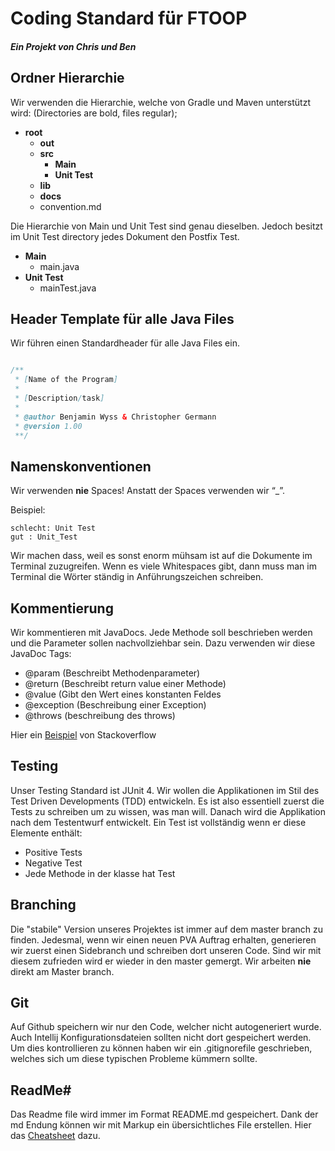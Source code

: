 
# Coding Standard für FTOOP
##### Ein Projekt von Chris und Ben

## Ordner Hierarchie
Wir verwenden die Hierarchie, welche von Gradle und Maven unterstützt wird:
(Directories are bold, files regular);

- <b>root</b>
    - <b>out</b>
    - <b>src</b>
        -  <b>Main</b>
        -  <b>Unit Test</b>
    -  <b>lib</b>
    -  <b>docs</b>
    -  convention.md

Die Hierarchie von Main und Unit Test sind genau dieselben. Jedoch besitzt im Unit Test directory jedes Dokument den Postfix Test.

- <b>Main</b>
    - main.java
- <b>Unit Test</b>
    - mainTest.java
    

## Header Template für alle Java Files
Wir führen einen Standardheader für alle Java Files ein.

```java 

/**
 * [Name of the Program]
 *
 * [Description/task]
 * 
 * @author Benjamin Wyss & Christopher Germann
 * @version 1.00
 **/

````

## Namenskonventionen
Wir verwenden <b>nie</b> Spaces! Anstatt der Spaces verwenden wir “_”. 

Beispiel:

	schlecht: Unit Test
	gut	: Unit_Test

Wir machen dass, weil es sonst enorm mühsam ist auf die Dokumente im Terminal zuzugreifen. Wenn es viele Whitespaces gibt, dann muss man im Terminal die Wörter ständig in Anführungszeichen schreiben.

## Kommentierung
Wir kommentieren mit JavaDocs. Jede Methode soll beschrieben werden und die Parameter sollen nachvollziehbar sein. Dazu verwenden wir diese JavaDoc Tags:
- @param	(Beschreibt Methodenparameter)
- @return	(Beschreibt return value einer Methode)
- @value	(Gibt den Wert eines konstanten Feldes 
- @exception	(Beschreibung einer Exception)
- @throws	(beschreibung des throws)

Hier ein [Beispiel](https://stackoverflow.com/questions/18054767/how-to-format-a-heading-in-a-javadoc-comment) von Stackoverflow


## Testing
Unser Testing Standard ist JUnit 4. Wir wollen die Applikationen im Stil des Test Driven Developments (TDD) entwickeln. Es ist also essentiell zuerst die Tests zu schreiben um zu wissen, was man will. Danach wird die Applikation nach dem Testentwurf entwickelt.
Ein Test ist vollständig wenn er diese Elemente enthält:
- Positive Tests
- Negative Test
- Jede Methode in der klasse hat Test



## Branching
Die "stabile" Version unseres Projektes ist immer auf dem master branch zu finden. Jedesmal, wenn wir einen neuen PVA Auftrag erhalten, 
generieren wir zuerst einen Sidebranch und schreiben dort unseren Code. Sind wir mit diesem zufrieden wird er wieder in den
master gemergt. Wir arbeiten <b>nie</b> direkt am Master branch.


## Git
Auf Github speichern wir nur den Code, welcher nicht autogeneriert wurde. Auch Intellij Konfigurationsdateien sollten nicht dort 
gespeichert werden. Um dies kontrollieren zu können haben wir ein .gitignorefile geschrieben, welches sich um diese
typischen Probleme kümmern sollte.

## ReadMe#

Das Readme file wird immer im Format README.md gespeichert. 
Dank der md Endung können wir mit Markup ein übersichtliches File erstellen. 
Hier das [Cheatsheet](https://github.com/adam-p/markdown-here/wiki/Markdown-Cheatsheet#code) dazu.

